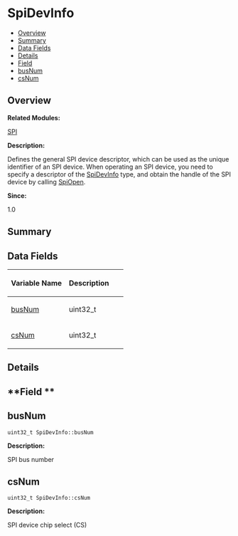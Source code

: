 # SpiDevInfo<a name="ZH-CN_TOPIC_0000001055039554"></a>

-   [Overview](#section911266885165636)
-   [Summary](#section2004328004165636)
-   [Data Fields](#pub-attribs)
-   [Details](#section251235474165636)
-   [Field](#section1389783708165636)
-   [busNum](#a317656e748a353d8520d891e77c7b111)
-   [csNum](#aff59a847b2a6144dd93047fff7841ec7)

## **Overview**<a name="section911266885165636"></a>

**Related Modules:**

[SPI](SPI.md)

**Description:**

Defines the general SPI device descriptor, which can be used as the unique identifier of an SPI device. When operating an SPI device, you need to specify a descriptor of the  [SpiDevInfo](SpiDevInfo.md)  type, and obtain the handle of the SPI device by calling  [SpiOpen](SPI.md#ga193e808f7e68a5b4c6b71ca2db47a11f). 

**Since:**

1.0

## **Summary**<a name="section2004328004165636"></a>

## Data Fields<a name="pub-attribs"></a>

<a name="table117659404165636"></a>
<table><thead align="left"><tr id="row428082426165636"><th class="cellrowborder" valign="top" width="50%" id="mcps1.1.3.1.1"><p id="p228472347165636"><a name="p228472347165636"></a><a name="p228472347165636"></a>Variable Name</p>
</th>
<th class="cellrowborder" valign="top" width="50%" id="mcps1.1.3.1.2"><p id="p326387224165636"><a name="p326387224165636"></a><a name="p326387224165636"></a>Description</p>
</th>
</tr>
</thead>
<tbody><tr id="row97419566165636"><td class="cellrowborder" valign="top" width="50%" headers="mcps1.1.3.1.1 "><p id="p1868712849165636"><a name="p1868712849165636"></a><a name="p1868712849165636"></a><a href="SpiDevInfo.md#a317656e748a353d8520d891e77c7b111">busNum</a></p>
</td>
<td class="cellrowborder" valign="top" width="50%" headers="mcps1.1.3.1.2 "><p id="p1638488513165636"><a name="p1638488513165636"></a><a name="p1638488513165636"></a>uint32_t </p>
</td>
</tr>
<tr id="row560633190165636"><td class="cellrowborder" valign="top" width="50%" headers="mcps1.1.3.1.1 "><p id="p1136504604165636"><a name="p1136504604165636"></a><a name="p1136504604165636"></a><a href="SpiDevInfo.md#aff59a847b2a6144dd93047fff7841ec7">csNum</a></p>
</td>
<td class="cellrowborder" valign="top" width="50%" headers="mcps1.1.3.1.2 "><p id="p1490690439165636"><a name="p1490690439165636"></a><a name="p1490690439165636"></a>uint32_t </p>
</td>
</tr>
</tbody>
</table>

## **Details**<a name="section251235474165636"></a>

## **Field **<a name="section1389783708165636"></a>

## busNum<a name="a317656e748a353d8520d891e77c7b111"></a>

```
uint32_t SpiDevInfo::busNum
```

 **Description:**

SPI bus number 

## csNum<a name="aff59a847b2a6144dd93047fff7841ec7"></a>

```
uint32_t SpiDevInfo::csNum
```

 **Description:**

SPI device chip select \(CS\) 


